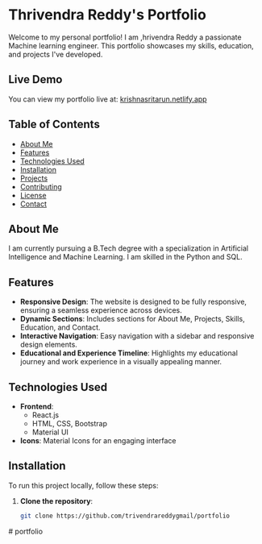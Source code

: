 # Thrivendra Reddy's Portfolio

Welcome to my personal portfolio! I am ,hrivendra Reddy a passionate Machine learning engineer. This portfolio showcases my skills, education, and projects I've developed.

## Live Demo

You can view my portfolio live at: [krishnasritarun.netlify.app](https://krishnasritarun.netlify.app/)

## Table of Contents

- [About Me](#about-me)
- [Features](#features)
- [Technologies Used](#technologies-used)
- [Installation](#installation)
- [Projects](#projects)
- [Contributing](#contributing)
- [License](#license)
- [Contact](#contact)

## About Me

I am currently pursuing a B.Tech degree with a specialization in Artificial Intelligence and Machine Learning. I am skilled in the Python and SQL.

## Features

- **Responsive Design**: The website is designed to be fully responsive, ensuring a seamless experience across devices.
- **Dynamic Sections**: Includes sections for About Me, Projects, Skills, Education, and Contact.
- **Interactive Navigation**: Easy navigation with a sidebar and responsive design elements.
- **Educational and Experience Timeline**: Highlights my educational journey and work experience in a visually appealing manner.

## Technologies Used

- **Frontend**:
  - React.js
  - HTML, CSS, Bootstrap
  - Material UI
- **Icons**: Material Icons for an engaging interface

## Installation

To run this project locally, follow these steps:

1. **Clone the repository**:
   ```bash
   git clone https://github.com/trivendrareddygmail/portfolio
#   p o r t f o l i o  
 